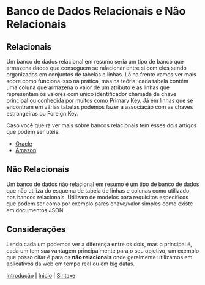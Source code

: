 # **Banco de Dados Relacionais e Não Relacionais**

## **Relacionais**

Um banco de dados relacional em resumo seria um tipo de banco que armazena dados que conseguem se ralacionar entre si com eles sendo organizados em conjuntos de tabelas e linhas. Lá na frente vamos ver mais sobre como funciona isso na prática, mas na teória: cada tabela contém uma coluna que armazena o valor de um atributo e as linhas que representam os valores com unico identificador chamada de chave principal ou conhecida por muitos como Primary Key. Já em linhas que se encontram em várias tabelas podemos fazer a associação com as chaves estrangeiras ou Foreign Key.

Caso você queira ver mais sobre bancos relacionais tem esses dois artigos que podem ser úteis:

- [Oracle](https://www.oracle.com/br/database/what-is-a-relational-database/)
- [Amazon](https://aws.amazon.com/pt/relational-database/)

## **Não Relacionais**

Um banco de dados não relacional em resumo é um tipo de banco de dados que não utiliza do esquema de tabela de linhas e colunas como utilizado nos bancos relacionais. Utilizam de modelos para requisitos específicos que podem ser como por exemplo pares chave/valor simples como existe em documentos JSON.

## **Considerações**

Lendo cada um podemos ver a diferença entre os dois, mas o principal é, cada um tem sua vantagem principalmente para o seu objetivo, um exemplo que posso citar é para os **não relacionais** onde geralmente utilizamos em aplicativos da web em tempo real ou em big datas. 

[Introdução](./Introducao.md) | [Inicio](../../README.md) | [Sintaxe](./Sintaxe.md)